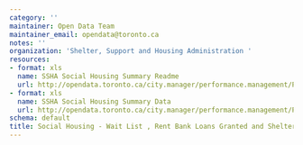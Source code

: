 ```yaml
---
category: ''
maintainer: Open Data Team
maintainer_email: opendata@toronto.ca
notes: ''
organization: 'Shelter, Support and Housing Administration '
resources:
- format: xls
  name: SSHA Social Housing Summary Readme
  url: http://opendata.toronto.ca/city.manager/performance.management/PM_SocialHousingWaitLoansandUseSummaryReadme.xls
- format: xls
  name: SSHA Social Housing Summary Data
  url: http://opendata.toronto.ca/city.manager/performance.management/PM_SSHA.xls
schema: default
title: Social Housing - Wait List , Rent Bank Loans Granted and Shelter Use Summary
---
```

